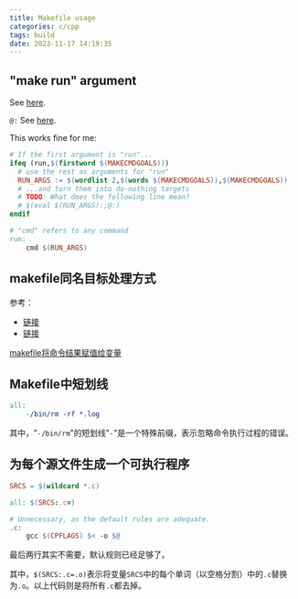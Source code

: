 ```yaml
---
title: Makefile usage
categories: c/cpp
tags: build
date: 2023-11-17 14:19:35
---
```


## "make run" argument

See [here](https://stackoverflow.com/questions/2214575/passing-arguments-to-make-run).

`@:` See [here](https://unix.stackexchange.com/questions/92978/what-does-this-2-mean-in-shell-scripting).

This works fine for me:

```makefile
# If the first argument is "run"...
ifeq (run,$(firstword $(MAKECMDGOALS)))
  # use the rest as arguments for "run"
  RUN_ARGS := $(wordlist 2,$(words $(MAKECMDGOALS)),$(MAKECMDGOALS))
  # ...and turn them into do-nothing targets
  # TODO: What does the following line mean?
  # $(eval $(RUN_ARGS):;@:)
endif

# "cmd" refers to any command
run:
	cmd $(RUN_ARGS)
```

## makefile同名目标处理方式

参考：

* [链接](https://blog.csdn.net/lixiangminghate/article/details/50448664)
* [链接](https://stackoverflow.com/questions/43718595/two-targets-with-the-same-name-in-a-makefile)

[makefile将命令结果赋值给变量](https://stackoverflow.com/questions/2019989/how-to-assign-the-output-of-a-command-to-a-makefile-variable)

## Makefile中短划线

```makefile
all:
	-/bin/rm -rf *.log
```

其中，"`-/bin/rm`"的短划线"`-`"是一个特殊前缀，表示忽略命令执行过程的错误。

## 为每个源文件生成一个可执行程序

```makefile
SRCS = $(wildcard *.c)

all: $(SRCS:.c=)

# Unnecessary, as the default rules are adequate.
.c:
	gcc $(CPFLAGS) $< -o $@
```

最后两行其实不需要，默认规则已经足够了。

其中，`$(SRCS:.c=.o)`表示将变量`SRCS`中的每个单词（以空格分割）中的`.c`替换为`.o`。以上代码则是将所有`.c`都去掉。
